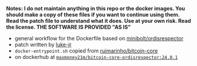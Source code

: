 **Notes: I do not maintain anything in this repo or the docker images.
You should make a copy of these files if you want to continue using them.
Read the patch file to understand what it does. Use at your own risk.
Read the license. THE SOFTWARE IS PROVIDED "AS IS"**

- general workflow for the Dockerfile based on [minibolt/ordisrespector](https://minibolt.info/guide/bonus/bitcoin/ordisrespector.html)
- patch written by [luke-jr](https://gist.github.com/luke-jr/4c022839584020444915c84bdd825831)
- `docker-entrypoint.sh` copied from [ruimarinho/bitcoin-core](https://github.com/ruimarinho/docker-bitcoin-core/blob/master/23/docker-entrypoint.sh)
- on dockerhub at [`maxmoney21m/bitcoin-core-ordisrespector:24.0.1`](https://hub.docker.com/r/maxmoney21m/bitcoin-core-ordisrespector/tags)